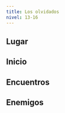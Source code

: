```yaml
---
title: Los olvidados
nivel: 13-16
---
```


## Lugar



## Inicio



## Encuentros

### 

## Enemigos